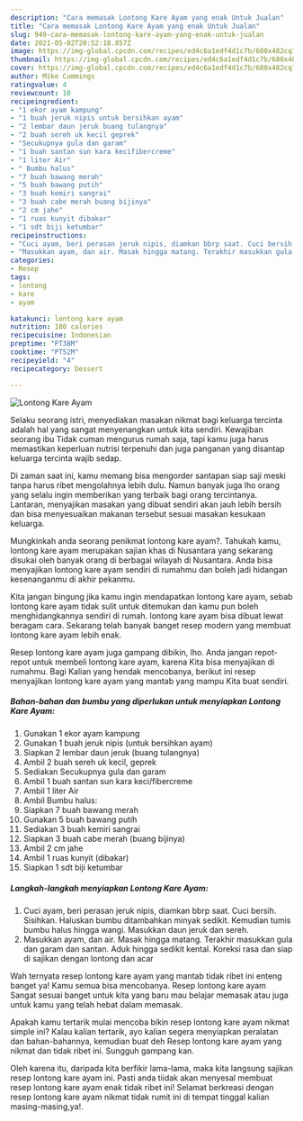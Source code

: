 ```yaml
---
description: "Cara memasak Lontong Kare Ayam yang enak Untuk Jualan"
title: "Cara memasak Lontong Kare Ayam yang enak Untuk Jualan"
slug: 949-cara-memasak-lontong-kare-ayam-yang-enak-untuk-jualan
date: 2021-05-02T20:52:18.857Z
image: https://img-global.cpcdn.com/recipes/ed4c6a1edf4d1c7b/680x482cq70/lontong-kare-ayam-foto-resep-utama.jpg
thumbnail: https://img-global.cpcdn.com/recipes/ed4c6a1edf4d1c7b/680x482cq70/lontong-kare-ayam-foto-resep-utama.jpg
cover: https://img-global.cpcdn.com/recipes/ed4c6a1edf4d1c7b/680x482cq70/lontong-kare-ayam-foto-resep-utama.jpg
author: Mike Cummings
ratingvalue: 4
reviewcount: 10
recipeingredient:
- "1 ekor ayam kampung"
- "1 buah jeruk nipis untuk bersihkan ayam"
- "2 lembar daun jeruk buang tulangnya"
- "2 buah sereh uk kecil geprek"
- "Secukupnya gula dan garam"
- "1 buah santan sun kara kecifibercreme"
- "1 liter Air"
- " Bumbu halus"
- "7 buah bawang merah"
- "5 buah bawang putih"
- "3 buah kemiri sangrai"
- "3 buah cabe merah buang bijinya"
- "2 cm jahe"
- "1 ruas kunyit dibakar"
- "1 sdt biji ketumbar"
recipeinstructions:
- "Cuci ayam, beri perasan jeruk nipis, diamkan bbrp saat. Cuci bersih. Sisihkan. Haluskan bumbu ditambahkan minyak sedikit. Kemudian tumis bumbu halus hingga wangi. Masukkan daun jeruk dan sereh."
- "Masukkan ayam, dan air. Masak hingga matang. Terakhir masukkan gula dan garam dan santan. Aduk hingga sedikit kental. Koreksi rasa dan siap di sajikan dengan lontong dan acar"
categories:
- Resep
tags:
- lontong
- kare
- ayam

katakunci: lontong kare ayam 
nutrition: 180 calories
recipecuisine: Indonesian
preptime: "PT38M"
cooktime: "PT52M"
recipeyield: "4"
recipecategory: Dessert

---
```



![Lontong Kare Ayam](https://img-global.cpcdn.com/recipes/ed4c6a1edf4d1c7b/680x482cq70/lontong-kare-ayam-foto-resep-utama.jpg)

Selaku seorang istri, menyediakan masakan nikmat bagi keluarga tercinta adalah hal yang sangat menyenangkan untuk kita sendiri. Kewajiban seorang ibu Tidak cuman mengurus rumah saja, tapi kamu juga harus memastikan keperluan nutrisi terpenuhi dan juga panganan yang disantap keluarga tercinta wajib sedap.

Di zaman  saat ini, kamu memang bisa mengorder santapan siap saji meski tanpa harus ribet mengolahnya lebih dulu. Namun banyak juga lho orang yang selalu ingin memberikan yang terbaik bagi orang tercintanya. Lantaran, menyajikan masakan yang dibuat sendiri akan jauh lebih bersih dan bisa menyesuaikan makanan tersebut sesuai masakan kesukaan keluarga. 



Mungkinkah anda seorang penikmat lontong kare ayam?. Tahukah kamu, lontong kare ayam merupakan sajian khas di Nusantara yang sekarang disukai oleh banyak orang di berbagai wilayah di Nusantara. Anda bisa menyajikan lontong kare ayam sendiri di rumahmu dan boleh jadi hidangan kesenanganmu di akhir pekanmu.

Kita jangan bingung jika kamu ingin mendapatkan lontong kare ayam, sebab lontong kare ayam tidak sulit untuk ditemukan dan kamu pun boleh menghidangkannya sendiri di rumah. lontong kare ayam bisa dibuat lewat beragam cara. Sekarang telah banyak banget resep modern yang membuat lontong kare ayam lebih enak.

Resep lontong kare ayam juga gampang dibikin, lho. Anda jangan repot-repot untuk membeli lontong kare ayam, karena Kita bisa menyajikan di rumahmu. Bagi Kalian yang hendak mencobanya, berikut ini resep menyajikan lontong kare ayam yang mantab yang mampu Kita buat sendiri.

<!--inarticleads1-->

##### Bahan-bahan dan bumbu yang diperlukan untuk menyiapkan Lontong Kare Ayam:

1. Gunakan 1 ekor ayam kampung
1. Gunakan 1 buah jeruk nipis (untuk bersihkan ayam)
1. Siapkan 2 lembar daun jeruk (buang tulangnya)
1. Ambil 2 buah sereh uk kecil, geprek
1. Sediakan Secukupnya gula dan garam
1. Ambil 1 buah santan sun kara keci/fibercreme
1. Ambil 1 liter Air
1. Ambil  Bumbu halus:
1. Siapkan 7 buah bawang merah
1. Gunakan 5 buah bawang putih
1. Sediakan 3 buah kemiri sangrai
1. Siapkan 3 buah cabe merah (buang bijinya)
1. Ambil 2 cm jahe
1. Ambil 1 ruas kunyit (dibakar)
1. Siapkan 1 sdt biji ketumbar




<!--inarticleads2-->

##### Langkah-langkah menyiapkan Lontong Kare Ayam:

1. Cuci ayam, beri perasan jeruk nipis, diamkan bbrp saat. Cuci bersih. Sisihkan. Haluskan bumbu ditambahkan minyak sedikit. Kemudian tumis bumbu halus hingga wangi. Masukkan daun jeruk dan sereh.
1. Masukkan ayam, dan air. Masak hingga matang. Terakhir masukkan gula dan garam dan santan. Aduk hingga sedikit kental. Koreksi rasa dan siap di sajikan dengan lontong dan acar




Wah ternyata resep lontong kare ayam yang mantab tidak ribet ini enteng banget ya! Kamu semua bisa mencobanya. Resep lontong kare ayam Sangat sesuai banget untuk kita yang baru mau belajar memasak atau juga untuk kamu yang telah hebat dalam memasak.

Apakah kamu tertarik mulai mencoba bikin resep lontong kare ayam nikmat simple ini? Kalau kalian tertarik, ayo kalian segera menyiapkan peralatan dan bahan-bahannya, kemudian buat deh Resep lontong kare ayam yang nikmat dan tidak ribet ini. Sungguh gampang kan. 

Oleh karena itu, daripada kita berfikir lama-lama, maka kita langsung sajikan resep lontong kare ayam ini. Pasti anda tiidak akan menyesal membuat resep lontong kare ayam enak tidak ribet ini! Selamat berkreasi dengan resep lontong kare ayam nikmat tidak rumit ini di tempat tinggal kalian masing-masing,ya!.

